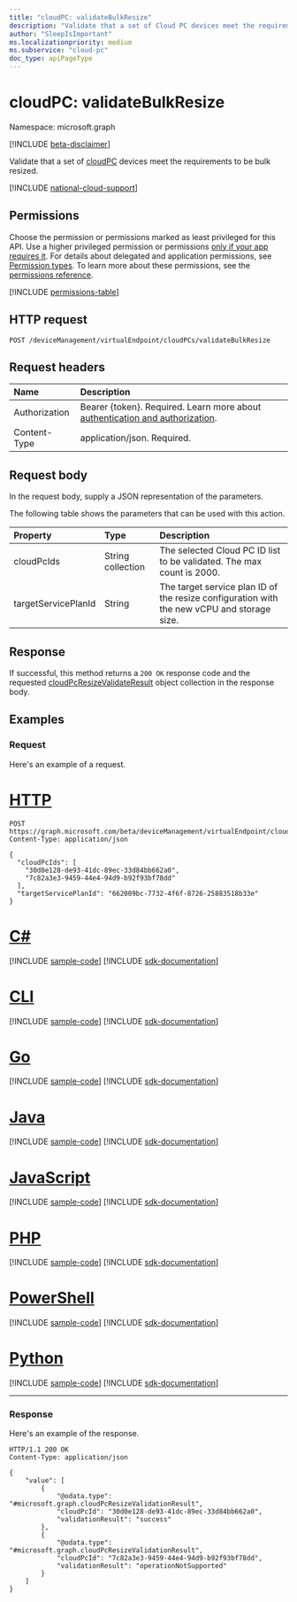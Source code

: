 ```yaml
---
title: "cloudPC: validateBulkResize"
description: "Validate that a set of Cloud PC devices meet the requirements to be bulk resized."
author: "SleepIsImportant"
ms.localizationpriority: medium
ms.subservice: "cloud-pc"
doc_type: apiPageType
---
```


# cloudPC: validateBulkResize

Namespace: microsoft.graph

[!INCLUDE [beta-disclaimer](../../includes/beta-disclaimer.md)]

Validate that a set of [cloudPC](../resources/cloudpc.md) devices meet the requirements to be bulk resized.

[!INCLUDE [national-cloud-support](../../includes/global-us.md)]

## Permissions

Choose the permission or permissions marked as least privileged for this API. Use a higher privileged permission or permissions [only if your app requires it](/graph/permissions-overview#best-practices-for-using-microsoft-graph-permissions). For details about delegated and application permissions, see [Permission types](/graph/permissions-overview#permission-types). To learn more about these permissions, see the [permissions reference](/graph/permissions-reference).

<!-- { "blockType": "permissions", "name": "cloudpc_validatebulkresize" } -->
[!INCLUDE [permissions-table](../includes/permissions/cloudpc-validatebulkresize-permissions.md)]

## HTTP request

<!-- {
  "blockType": "ignored"
}
-->

``` http
POST /deviceManagement/virtualEndpoint/cloudPCs/validateBulkResize
```

## Request headers

|Name|Description|
|:---|:---|
|Authorization|Bearer {token}. Required. Learn more about [authentication and authorization](/graph/auth/auth-concepts).|
|Content-Type|application/json. Required.|

## Request body

In the request body, supply a JSON representation of the parameters.

The following table shows the parameters that can be used with this action.

|Property|Type|Description|
|:---|:---|:---|
|cloudPcIds|String collection|The selected Cloud PC ID list to be validated. The max count is 2000.|
|targetServicePlanId|String|The target service plan ID of the resize configuration with the new vCPU and storage size.|

## Response

If successful, this method returns a `200 OK` response code and the requested [cloudPcResizeValidateResult](../resources/cloudpcresizevalidationresult.md) object collection in the response body.

## Examples

### Request

Here's an example of a request.

# [HTTP](#tab/http)
<!-- {
  "blockType": "request",
  "name": "cloudpc.validatebulkresize"
}
-->

``` http
POST https://graph.microsoft.com/beta/deviceManagement/virtualEndpoint/cloudPCs/validateBulkResize
Content-Type: application/json

{
  "cloudPcIds": [
    "30d0e128-de93-41dc-89ec-33d84bb662a0", 
    "7c82a3e3-9459-44e4-94d9-b92f93bf78dd"
  ],
  "targetServicePlanId": "662009bc-7732-4f6f-8726-25883518b33e"
}
```

# [C#](#tab/csharp)
[!INCLUDE [sample-code](../includes/snippets/csharp/cloudpcvalidatebulkresize-csharp-snippets.md)]
[!INCLUDE [sdk-documentation](../includes/snippets/snippets-sdk-documentation-link.md)]

# [CLI](#tab/cli)
[!INCLUDE [sample-code](../includes/snippets/cli/cloudpcvalidatebulkresize-cli-snippets.md)]
[!INCLUDE [sdk-documentation](../includes/snippets/snippets-sdk-documentation-link.md)]

# [Go](#tab/go)
[!INCLUDE [sample-code](../includes/snippets/go/cloudpcvalidatebulkresize-go-snippets.md)]
[!INCLUDE [sdk-documentation](../includes/snippets/snippets-sdk-documentation-link.md)]

# [Java](#tab/java)
[!INCLUDE [sample-code](../includes/snippets/java/cloudpcvalidatebulkresize-java-snippets.md)]
[!INCLUDE [sdk-documentation](../includes/snippets/snippets-sdk-documentation-link.md)]

# [JavaScript](#tab/javascript)
[!INCLUDE [sample-code](../includes/snippets/javascript/cloudpcvalidatebulkresize-javascript-snippets.md)]
[!INCLUDE [sdk-documentation](../includes/snippets/snippets-sdk-documentation-link.md)]

# [PHP](#tab/php)
[!INCLUDE [sample-code](../includes/snippets/php/cloudpcvalidatebulkresize-php-snippets.md)]
[!INCLUDE [sdk-documentation](../includes/snippets/snippets-sdk-documentation-link.md)]

# [PowerShell](#tab/powershell)
[!INCLUDE [sample-code](../includes/snippets/powershell/cloudpcvalidatebulkresize-powershell-snippets.md)]
[!INCLUDE [sdk-documentation](../includes/snippets/snippets-sdk-documentation-link.md)]

# [Python](#tab/python)
[!INCLUDE [sample-code](../includes/snippets/python/cloudpcvalidatebulkresize-python-snippets.md)]
[!INCLUDE [sdk-documentation](../includes/snippets/snippets-sdk-documentation-link.md)]

---

### Response

Here's an example of the response.

<!-- {
  "blockType": "response",
  "@odata.type": "Collection(microsoft.graph.cloudPcResizeValidationResult)",
  "truncated": true
}
-->

``` http
HTTP/1.1 200 OK
Content-Type: application/json

{
    "value": [
        {
            "@odata.type": "#microsoft.graph.cloudPcResizeValidationResult",
            "cloudPcId": "30d0e128-de93-41dc-89ec-33d84bb662a0",
            "validationResult": "success"
        },
        {
            "@odata.type": "#microsoft.graph.cloudPcResizeValidationResult",
            "cloudPcId": "7c82a3e3-9459-44e4-94d9-b92f93bf78dd",
            "validationResult": "operationNotSupported"
        }
    ]
}
```
